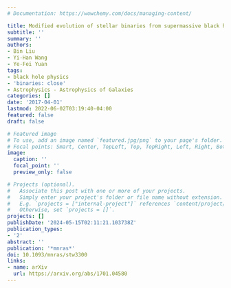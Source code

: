 ```yaml
---
# Documentation: https://wowchemy.com/docs/managing-content/

title: Modified evolution of stellar binaries from supermassive black hole binaries
subtitle: ''
summary: ''
authors:
- Bin Liu
- Yi-Han Wang
- Ye-Fei Yuan
tags:
- black hole physics
- 'binaries: close'
- Astrophysics - Astrophysics of Galaxies
categories: []
date: '2017-04-01'
lastmod: 2022-06-02T03:19:40-04:00
featured: false
draft: false

# Featured image
# To use, add an image named `featured.jpg/png` to your page's folder.
# Focal points: Smart, Center, TopLeft, Top, TopRight, Left, Right, BottomLeft, Bottom, BottomRight.
image:
  caption: ''
  focal_point: ''
  preview_only: false

# Projects (optional).
#   Associate this post with one or more of your projects.
#   Simply enter your project's folder or file name without extension.
#   E.g. `projects = ["internal-project"]` references `content/project/deep-learning/index.md`.
#   Otherwise, set `projects = []`.
projects: []
publishDate: '2024-05-15T02:11:21.103738Z'
publication_types:
- '2'
abstract: ''
publication: '*mnras*'
doi: 10.1093/mnras/stw3300
links:
- name: arXiv
  url: https://arxiv.org/abs/1701.04580
---
```

